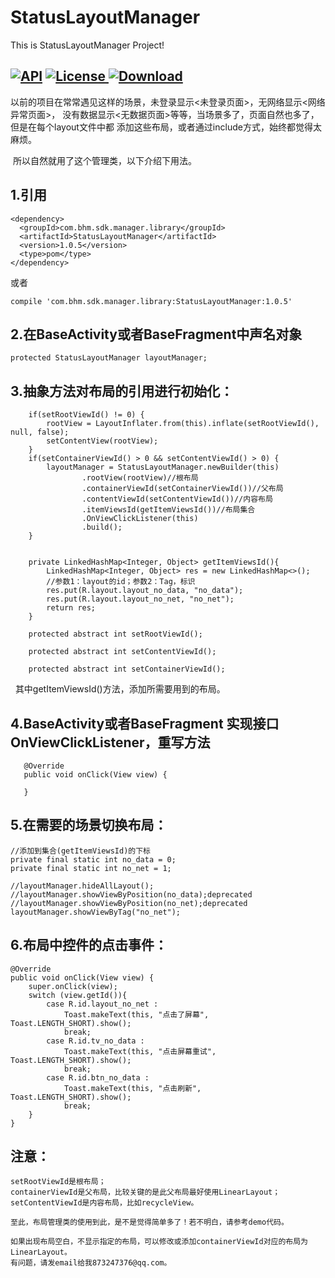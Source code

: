 # StatusLayoutManager
This is StatusLayoutManager Project!

[![API](https://img.shields.io/badge/API-15%2B-brightgreen.svg)](https://android-arsenal.com/api?level=15) [![License](https://img.shields.io/badge/license-Apache%202-green.svg)](https://www.apache.org/licenses/LICENSE-2.0)[ ![Download](https://api.bintray.com/packages/bikie/bhm-sdk/StatusLayoutManager/images/download.svg) ](https://bintray.com/bikie/bhm-sdk/StatusLayoutManager/_latestVersion)
-----

  以前的项目在常常遇见这样的场景，未登录显示<未登录页面>，无网络显示<网络异常页面>，
没有数据显示<无数据页面>等等，当场景多了，页面自然也多了，但是在每个layout文件中都
添加这些布局，或者通过include方式，始终都觉得太麻烦。

  所以自然就用了这个管理类，以下介绍下用法。

## 1.引用

    <dependency>
      <groupId>com.bhm.sdk.manager.library</groupId>
      <artifactId>StatusLayoutManager</artifactId>
      <version>1.0.5</version>
      <type>pom</type>
    </dependency>

或者

    compile 'com.bhm.sdk.manager.library:StatusLayoutManager:1.0.5'
    
## 2.在BaseActivity或者BaseFragment中声名对象

    protected StatusLayoutManager layoutManager;
    
## 3.抽象方法对布局的引用进行初始化：

        if(setRootViewId() != 0) {
            rootView = LayoutInflater.from(this).inflate(setRootViewId(), null, false);
            setContentView(rootView);
        }
        if(setContainerViewId() > 0 && setContentViewId() > 0) {
            layoutManager = StatusLayoutManager.newBuilder(this)
                    .rootView(rootView)//根布局
                    .containerViewId(setContainerViewId())//父布局
                    .contentViewId(setContentViewId())//内容布局
                    .itemViewsId(getItemViewsId())//布局集合
                    .OnViewClickListener(this)
                    .build();
        }
        
        
        private LinkedHashMap<Integer, Object> getItemViewsId(){
            LinkedHashMap<Integer, Object> res = new LinkedHashMap<>();
            //参数1：layout的id；参数2：Tag，标识
            res.put(R.layout.layout_no_data, "no_data");
            res.put(R.layout.layout_no_net, "no_net");
            return res;
        }

        protected abstract int setRootViewId();

        protected abstract int setContentViewId();

        protected abstract int setContainerViewId();
        
   其中getItemViewsId()方法，添加所需要用到的布局。
  
## 4.BaseActivity或者BaseFragment 实现接口OnViewClickListener，重写方法
      
       @Override
       public void onClick(View view) {
        
       }
       
## 5.在需要的场景切换布局：
    //添加到集合(getItemViewsId)的下标
    private final static int no_data = 0;
    private final static int no_net = 1;

    //layoutManager.hideAllLayout();
    //layoutManager.showViewByPosition(no_data);deprecated
    //layoutManager.showViewByPosition(no_net);deprecated
    layoutManager.showViewByTag("no_net");
        
        
## 6.布局中控件的点击事件：
 
    @Override
    public void onClick(View view) {
        super.onClick(view);
        switch (view.getId()){
            case R.id.layout_no_net :
                Toast.makeText(this, "点击了屏幕", Toast.LENGTH_SHORT).show();
                break;
            case R.id.tv_no_data :
                Toast.makeText(this, "点击屏幕重试", Toast.LENGTH_SHORT).show();
                break;
            case R.id.btn_no_data :
                Toast.makeText(this, "点击刷新", Toast.LENGTH_SHORT).show();
                break;
        }
    }
    
    
## 注意：
    setRootViewId是根布局；
    containerViewId是父布局，比较关键的是此父布局最好使用LinearLayout；
    setContentViewId是内容布局，比如recycleView。

    至此，布局管理类的使用到此，是不是觉得简单多了！若不明白，请参考demo代码。

    如果出现布局空白，不显示指定的布局，可以修改或添加containerViewId对应的布局为LinearLayout。
    有问题，请发email给我873247376@qq.com。
